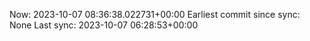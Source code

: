 Now: 2023-10-07 08:36:38.022731+00:00 Earliest commit since sync: None Last sync: 2023-10-07 06:28:53+00:00
